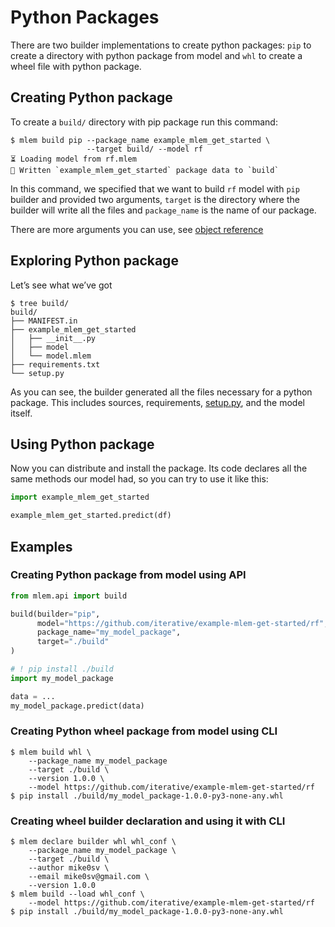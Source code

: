 # Python Packages

There are two builder implementations to create python packages: `pip` to create
a directory with python package from model and `whl` to create a wheel file with
python package.

## Creating Python package

To create a `build/` directory with pip package run this command:

```cli
$ mlem build pip --package_name example_mlem_get_started \
                 --target build/ --model rf
⏳️ Loading model from rf.mlem
💼 Written `example_mlem_get_started` package data to `build`
```

In this command, we specified that we want to build `rf` model with `pip`
builder and provided two arguments, `target` is the directory where the builder
will write all the files and `package_name` is the name of our package.

There are more arguments you can use, see
[object reference](/doc/object-reference/build/pip)

## Exploring Python package

Let’s see what we’ve got

```cli
$ tree build/
build/
├── MANIFEST.in
├── example_mlem_get_started
│   ├── __init__.py
│   ├── model
│   └── model.mlem
├── requirements.txt
└── setup.py
```

As you can see, the builder generated all the files necessary for a python
package. This includes sources, requirements,
[setup.py](https://docs.python.org/3/distutils/setupscript.html), and the model
itself.

## Using Python package

Now you can distribute and install the package. Its code declares all the same
methods our model had, so you can try to use it like this:

```py
import example_mlem_get_started

example_mlem_get_started.predict(df)
```

## Examples

### Creating Python package from model using API

```python
from mlem.api import build

build(builder="pip",
      model="https://github.com/iterative/example-mlem-get-started/rf",
      package_name="my_model_package",
      target="./build"
)

# ! pip install ./build
import my_model_package

data = ...
my_model_package.predict(data)
```

### Creating Python wheel package from model using CLI

```cli
$ mlem build whl \
    --package_name my_model_package
    --target ./build \
    --version 1.0.0 \
    --model https://github.com/iterative/example-mlem-get-started/rf
$ pip install ./build/my_model_package-1.0.0-py3-none-any.whl
```

### Creating wheel builder declaration and using it with CLI

```cli
$ mlem declare builder whl whl_conf \
    --package_name my_model_package \
    --target ./build \
    --author mike0sv \
    --email mike0sv@gmail.com \
    --version 1.0.0
$ mlem build --load whl_conf \
    --model https://github.com/iterative/example-mlem-get-started/rf
$ pip install ./build/my_model_package-1.0.0-py3-none-any.whl
```
